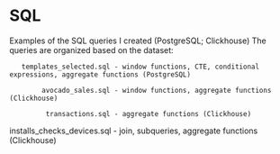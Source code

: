 # SQL
Examples of the SQL queries I created (PostgreSQL; Clickhouse)
The queries are organized based on the dataset:

       templates_selected.sql - window functions, CTE, conditional expressions, aggregate functions (PostgreSQL)

            avocado_sales.sql - window functions, aggregate functions (Clickhouse)

             transactions.sql - aggregate functions (Clickhouse)

  installs_checks_devices.sql - join, subqueries, aggregate functions  (Clickhouse)
